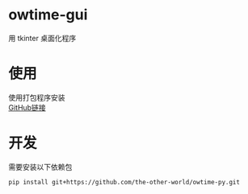 # owtime-gui
用 tkinter 桌面化程序

# 使用
使用打包程序安装<br>
[GitHub链接](/releases)

# 开发
需要安装以下依赖包
```bash
pip install git+https://github.com/the-other-world/owtime-py.git
```